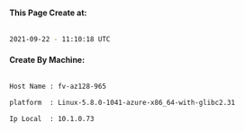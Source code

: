 
   
#### This Page Create at:

```bash

2021-09-22 - 11:10:18 UTC

```

#### Create By Machine:

```bash

Host Name : fv-az128-965

platform  : Linux-5.8.0-1041-azure-x86_64-with-glibc2.31

Ip Local  : 10.1.0.73

```

